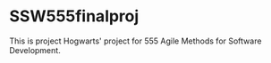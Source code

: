 # SSW555finalproj

This is project Hogwarts' project for 555 Agile Methods for Software Development.
